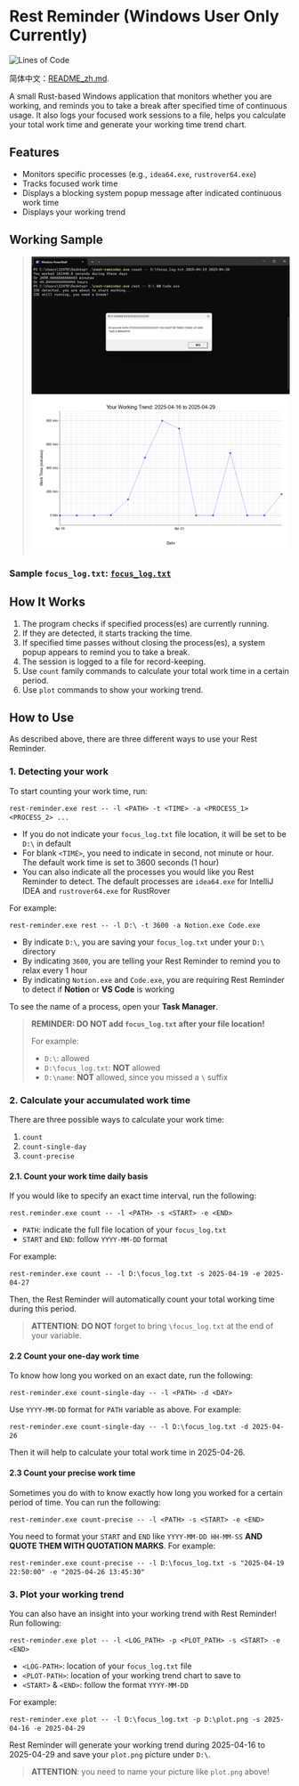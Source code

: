 # Rest Reminder (Windows User Only Currently)

![Lines of Code](https://img.shields.io/endpoint?url=https://Emil-Stampfly-He.github.io/rest-reminder/badge.json)

简体中文：[README_zh.md](./README-zh_CN.md).

A small Rust-based Windows application that monitors whether you are working, and reminds you to take a break after specified time of continuous usage.
It also logs your focused work sessions to a file, helps you calculate your total work time and generate your working time trend chart.

## Features

- Monitors specific processes (e.g., `idea64.exe`, `rustrover64.exe`)
- Tracks focused work time
- Displays a blocking system popup message after indicated continuous work time
- Displays your working trend

## Working Sample

> ![Screenshot](Screenshot.png)
> ![Working Trend](example.png)

### Sample `focus_log.txt`: [`focus_log.txt`](focus_log.txt)

## How It Works

1. The program checks if specified process(es) are currently running.
2. If they are detected, it starts tracking the time.
3. If specified time passes without closing the process(es), a system popup appears to remind you to take a break.
4. The session is logged to a file for record-keeping.
5. Use `count` family commands to calculate your total work time in a certain period.
6. Use `plot` commands to show your working trend.

## How to Use
As described above, there are three different ways to use your Rest Reminder.

### 1. Detecting your work

To start counting your work time, run:
```aiignore
rest-reminder.exe rest -- -l <PATH> -t <TIME> -a <PROCESS_1> <PROCESS_2> ...
```
* If you do not indicate your `focus_log.txt` file location, it will be set to be `D:\` in default
* For blank `<TIME>`, you need to indicate in second, not minute or hour. The default work time is set to 3600 seconds (1 hour)
* You can also indicate all the processes you would like you Rest Reminder to detect. The default processes are `idea64.exe` for IntelliJ IDEA and `rustrover64.exe` for RustRover

For example:
```aiignore
rest-reminder.exe rest -- -l D:\ -t 3600 -a Notion.exe Code.exe
```
* By indicate `D:\`, you are saving your `focus_log.txt` under your `D:\` directory
* By indicating `3600`, you are telling your Rest Reminder to remind you to relax every 1 hour
* By indicating `Notion.exe` and `Code.exe`, you are requiring Rest Reminder to detect if **Notion** or **VS Code** is working

To see the name of a process, open your **Task Manager**.

> **REMINDER: DO NOT add `focus_log.txt` after your file location!** 
> 
> For example:
> * `D:\`: allowed
> * `D:\focus_log.txt`: **NOT** allowed
> * `D:\name`: **NOT** allowed, since you missed a `\` suffix

### 2. Calculate your accumulated work time
There are three possible ways to calculate your work time:
1. `count`
2. `count-single-day`
3. `count-precise`

#### 2.1. Count your work time daily basis
If you would like to specify an exact time interval, run the following:
```aiignore
rest.reminder.exe count -- -l <PATH> -s <START> -e <END>
```
* `PATH`: indicate the full file location of your `focus_log.txt`
* `START` and `END`: follow `YYYY-MM-DD` format

For example:
```aiignore
rest-reminder.exe count -- -l D:\focus_log.txt -s 2025-04-19 -e 2025-04-27
```
Then, the Rest Reminder will automatically count your total working time during this period. 

> **ATTENTION**: **DO NOT** forget to bring `\focus_log.txt` at the end of your <PATH> variable.

#### 2.2 Count your one-day work time
To know how long you worked on an exact date, run the following:
```aiignore
rest-reminder.exe count-single-day -- -l <PATH> -d <DAY>
```
Use `YYYY-MM-DD` format for `PATH` variable as above. For example:
```aiignore
rest-reminder.exe count-single-day -- -l D:\focus_log.txt -d 2025-04-26
```
Then it will help to calculate your total work time in 2025-04-26.

#### 2.3 Count your precise work time
Sometimes you do with to know exactly how long you worked for a certain period of time. You can run the following:
```aiignore
rest-reminder.exe count-precise -- -l <PATH> -s <START> -e <END>
```
You need to format your `START` and `END` like `YYYY-MM-DD HH-MM-SS` **AND QUOTE THEM WITH QUOTATION MARKS**. For example:
```aiignore
rest-reminder.exe count-precise -- -l D:\focus_log.txt -s "2025-04-19 22:50:00" -e "2025-04-26 13:45:30"
```

### 3. Plot your working trend
You can also have an insight into your working trend with Rest Reminder! Run following:
```aiignore
rest-reminder.exe plot -- -l <LOG_PATH> -p <PLOT_PATH> -s <START> -e <END>
```
* `<LOG-PATH>`: location of your `focus_log.txt` file
* `<PLOT-PATH>`: location of your working trend chart to save to
* `<START>` & `<END>`: follow the format `YYYY-MM-DD`

For example:
```aiignore
rest-reminder.exe plot -- -l D:\focus_log.txt -p D:\plot.png -s 2025-04-16 -e 2025-04-29
```
Rest Reminder will generate your working trend during 2025-04-16 to 2025-04-29 and save your `plot.png` picture under `D:\`.
> **ATTENTION**: you need to name your picture like `plot.png` above!

